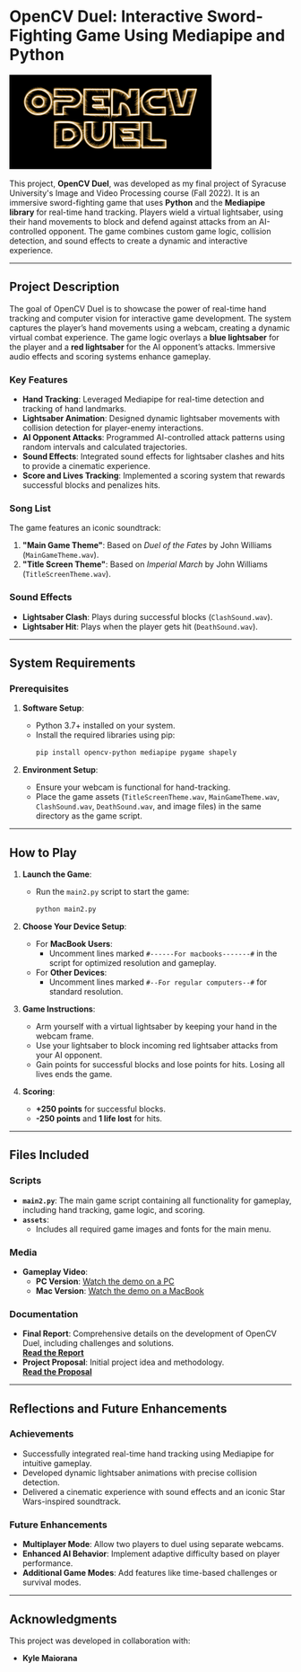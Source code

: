 # OpenCV Duel: Interactive Sword-Fighting Game Using Mediapipe and Python

![OpenCV Duel Logo](media/logo.png)

This project, **OpenCV Duel**, was developed as my final project of Syracuse University's Image and Video Processing course (Fall 2022). It is an immersive sword-fighting game that uses **Python** and the **Mediapipe library** for real-time hand tracking. Players wield a virtual lightsaber, using their hand movements to block and defend against attacks from an AI-controlled opponent. The game combines custom game logic, collision detection, and sound effects to create a dynamic and interactive experience.

---

## Project Description

The goal of OpenCV Duel is to showcase the power of real-time hand tracking and computer vision for interactive game development. The system captures the player’s hand movements using a webcam, creating a dynamic virtual combat experience. The game logic overlays a **blue lightsaber** for the player and a **red lightsaber** for the AI opponent’s attacks. Immersive audio effects and scoring systems enhance gameplay.

### Key Features
- **Hand Tracking**: Leveraged Mediapipe for real-time detection and tracking of hand landmarks.
- **Lightsaber Animation**: Designed dynamic lightsaber movements with collision detection for player-enemy interactions.
- **AI Opponent Attacks**: Programmed AI-controlled attack patterns using random intervals and calculated trajectories.
- **Sound Effects**: Integrated sound effects for lightsaber clashes and hits to provide a cinematic experience.
- **Score and Lives Tracking**: Implemented a scoring system that rewards successful blocks and penalizes hits.

### Song List
The game features an iconic soundtrack:
1. **"Main Game Theme"**: Based on *Duel of the Fates* by John Williams (`MainGameTheme.wav`).
2. **"Title Screen Theme"**: Based on *Imperial March* by John Williams (`TitleScreenTheme.wav`).

### Sound Effects
- **Lightsaber Clash**: Plays during successful blocks (`ClashSound.wav`).
- **Lightsaber Hit**: Plays when the player gets hit (`DeathSound.wav`).

---

## System Requirements

### Prerequisites
1. **Software Setup**:
   - Python 3.7+ installed on your system.
   - Install the required libraries using pip:
     ```bash
     pip install opencv-python mediapipe pygame shapely
     ```

2. **Environment Setup**:
   - Ensure your webcam is functional for hand-tracking.
   - Place the game assets (`TitleScreenTheme.wav`, `MainGameTheme.wav`, `ClashSound.wav`, `DeathSound.wav`, and image files) in the same directory as the game script.

---

## How to Play

1. **Launch the Game**:
   - Run the `main2.py` script to start the game:
     ```bash
     python main2.py
     ```

2. **Choose Your Device Setup**:
   - For **MacBook Users**:
     - Uncomment lines marked `#------For macbooks-------#` in the script for optimized resolution and gameplay.
   - For **Other Devices**:
     - Uncomment lines marked `#--For regular computers--#` for standard resolution.

3. **Game Instructions**:
   - Arm yourself with a virtual lightsaber by keeping your hand in the webcam frame.
   - Use your lightsaber to block incoming red lightsaber attacks from your AI opponent.
   - Gain points for successful blocks and lose points for hits. Losing all lives ends the game.

4. **Scoring**:
   - **+250 points** for successful blocks.
   - **-250 points** and **1 life lost** for hits.

---

## Files Included

### Scripts
- **`main2.py`**: The main game script containing all functionality for gameplay, including hand tracking, game logic, and scoring.
- **`assets`**:
  - Includes all required game images and fonts for the main menu.

### Media
- **Gameplay Video**:
  - **PC Version**: [Watch the demo on a PC](https://drive.google.com/file/d/17c14HEw6KE3E5q-_f4ICmZSMO7wdAdym/view?usp=sharing)
  - **Mac Version**: [Watch the demo on a MacBook](https://drive.google.com/file/d/1_-gIteancUMox6R3sJgA96QCzVrj91ea/view?usp=sharing)

### Documentation
- **Final Report**: Comprehensive details on the development of OpenCV Duel, including challenges and solutions.  
  [**Read the Report**](media/OpenCVDuel_Report.pdf)
- **Project Proposal**: Initial project idea and methodology.  
  [**Read the Proposal**](media/OpenCVDuel_Proposal.pdf)

---

## Reflections and Future Enhancements

### Achievements
- Successfully integrated real-time hand tracking using Mediapipe for intuitive gameplay.
- Developed dynamic lightsaber animations with precise collision detection.
- Delivered a cinematic experience with sound effects and an iconic Star Wars-inspired soundtrack.

### Future Enhancements
- **Multiplayer Mode**: Allow two players to duel using separate webcams.
- **Enhanced AI Behavior**: Implement adaptive difficulty based on player performance.
- **Additional Game Modes**: Add features like time-based challenges or survival modes.

---

## Acknowledgments

This project was developed in collaboration with:
- **Kyle Maiorana**

